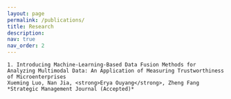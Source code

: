 ```yaml
---
layout: page
permalink: /publications/
title: Research
description: 
nav: true
nav_order: 2
---
```

<!-- _pages/publications.md -->
<div class="Publications">

    1. Introducing Machine-Learning-Based Data Fusion Methods for Analyzing Multimodal Data: An Application of Measuring Trustworthiness of Microenterprises
    Xueming Luo, Nan Jia, <strong>Erya Ouyang</strong>, Zheng Fang
    *Strategic Management Journal (Accepted)*


</div>
